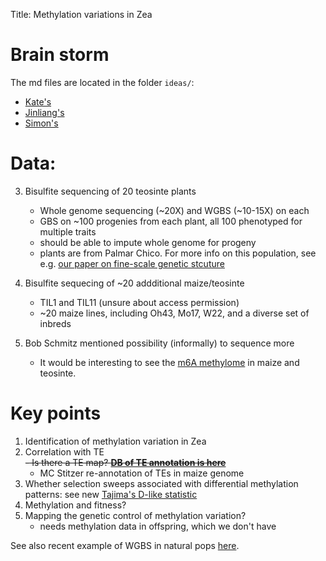 Title: Methylation variations in Zea


# Brain storm
The md files are located in the folder `ideas/`:
- [Kate's](ideas/KC_ideas.md)
- [Jinliang's](ideas/Jinliang.md)
- [Simon's](ideas/simon.md)

# Data:

3. Bisulfite sequencing of 20 teosinte plants
  	- Whole genome sequencing (~20X) and WGBS (~10-15X) on each
  	- GBS on ~100 progenies from each plant, all 100 phenotyped for multiple traits
  	- should be able to impute whole genome for progeny 
	- plants are from Palmar Chico. For more info on this population, see e.g. [our paper on fine-scale genetic stcuture](http://www.rilab.org/pdfs/Van-Heerwaarden-et-al-2010-951.pdf)
	
	
4. Bisulfite sequecing of ~20 addditional maize/teosinte  
	- TIL1 and TIL11 (unsure about access permission)
	- ~20 maize lines, including Oh43, Mo17, W22, and a diverse set of inbreds
5. Bob Schmitz mentioned possibility (informally) to sequence more
	- It would be interesting to see the [m6A methylome](http://www.nature.com/ncomms/2014/141128/ncomms6630/pdf/ncomms6630.pdf) in maize and teosinte.   


# Key points
1. Identification of methylation variation in Zea
2. Correlation with TE  
  ~~- Is there a TE map? [**DB of TE annotation is here**](http://maizetedb.org/~maize/)~~  
    - MC Stitzer re-annotation of TEs in maize genome
3. Whether selection sweeps associated with differential methylation patterns: see new [Tajima's D-like statistic](http://gbe.oxfordjournals.org/content/early/2014/12/22/gbe.evu271.short?rss=1&utm_source=dlvr.it&utm_medium=twitter)
4. Methylation and fitness?
5. Mapping the genetic control of methylation variation?
	* needs methylation data in offspring, which we don't have
	
See also recent example of WGBS in natural pops  [here](http://mbe.oxfordjournals.org/content/early/2014/12/21/molbev.msu344.abstract).
